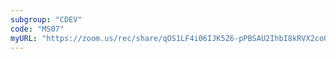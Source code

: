 ```yaml
---
subgroup: "CDEV"
code: "MS07"
myURL: "https://zoom.us/rec/share/qOS1LF4i06IJK5Z6-pPBSAU2IhbI8kRVX2coQCWyavHjK9o1rJ2BCmDB4YNfKGeF.2bRwq8AQWpHpdmu9?startTime=1623773670000"
---
```

